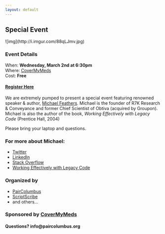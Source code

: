```yaml
---
layout: default
---
```


<h2>Special Event</h2>
![img](http://i.imgur.com/88qLJmv.jpg)  
  
<h3>Event Details</h3>   

When: __Wednesday, March 2nd at 6:30pm__     
Where: [CoverMyMeds](https://goo.gl/maps/6TGqNqqoK8n)   
Cost: __Free__

<h4><a href='https://www.eventbrite.com/e/pair-programming-mentoring-covermymeds-tickets-15224426670'>Register Here</a></h4>

We are extremely pumped to present a special event featuring renowned speaker & author, [Michael Feathers](http://twitter.com/mfeathers). Michael is the founder of R7K Research & Conveyance and former Chief Scientist of Obtiva (acquired by Groupon). Michael is also the author of the book, _Working Effectively with Legacy Code_ (Prentice Hall, 2004)

Please bring your laptop and questions.

<h3>For more about Michael:</h3>   

* [Twitter](http://twitter.com/mfeathers)  
* [LinkedIn](https://www.linkedin.com/in/michaelfeathers)   
* [Stack Overflow](https://programmers.stackexchange.com/questions/122014/what-are-the-key-points-of-working-effectively-with-legacy-code)    
* [Working Effectively with Legacy Code](http://www.amazon.com/Working-Effectively-Legacy-Michael-Feathers/dp/0131177052)    

<h3>Organized by</h3>

* [PairColumbus](https://www.paircolumbus.org/)    
* [ScriptScribe](https://www.scriptscribe.org/)   
* and others...     

<h3>Sponsored by <a href="https://www.covermymeds.com/main/">CoverMyMeds</a></h3>

<h4>Questions? info@paircolumbus.org</h4>

